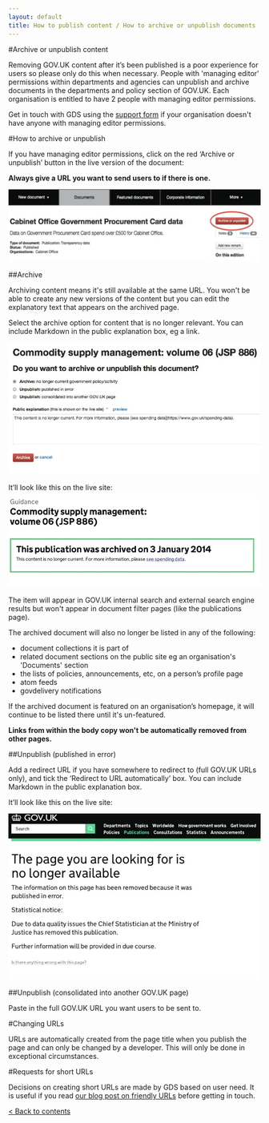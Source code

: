 ```yaml
---
layout: default
title: How to publish content / How to archive or unpublish documents
---
```


#Archive or unpublish content

Removing GOV.UK content after it’s been published is a poor experience for users so please only do this when necessary. People with 'managing editor' permissions within departments and agencies can unpublish and archive documents in the departments and policy section of GOV.UK. Each organisation is entitled to have 2 people with managing editor permissions.

Get in touch with GDS using the [support form](https://gov.uk/support/internal) if your organisation doesn't have anyone with managing editor permissions.

#How to archive or unpublish

If you have managing editor permissions, click on the red ‘Archive or unpublish’ button in the live version of the document:

**Always give a URL you want to send users to if there is one.**

![Archive button](archive-button.png)

##Archive

Archiving content means it's still available at the same URL. You won't be able to create any new versions of the content but you can edit the explanatory text that appears on the archived page.

Select the archive option for content that is no longer relevant. You can include Markdown in the public explanation box, eg a link. 

![Explanation box](explanation-box.png)

It’ll look like this on the live site:

![Archived](archived.png)

The item will appear in GOV.UK internal search and external search engine results but won't appear in document filter pages (like the publications page).

The archived document will also no longer be listed in any of the following:

- document collections it is part of
- related document sections on the public site eg an organisation's 'Documents' section
- the lists of policies, announcements, etc, on a person’s profile page
- atom feeds
- govdelivery notifications

If the archived document is featured on an organisation’s homepage, it will continue to be listed there until it's un-featured.

**Links from within the body copy won't be automatically removed from other pages.**

##Unpublish (published in error)

Add a redirect URL if you have somewhere to redirect to (full GOV.UK URLs only), and tick the ‘Redirect to URL automatically’ box. 
You can include Markdown in the public explanation box. 

It’ll look like this on the live site:

![Published in error](published-in-error.png)

##Unpublish (consolidated into another GOV.UK page)

Paste in the full GOV.UK URL you want users to be sent to.

#Changing URLs

URLs are automatically created from the page title when you publish the page and can only be changed by a developer. This will only be done in exceptional circumstances.

#Requests for short URLs

Decisions on creating short URLs are made by GDS based on user need. It is useful if you read [our blog post on friendly URLs](http://inside-inside-gov.tumblr.com/post/47775179301/short-urls-for-organisations-profile-pages) before getting in touch.

[< Back to contents](http://alphagov.github.io/inside-government-admin-guide/)
